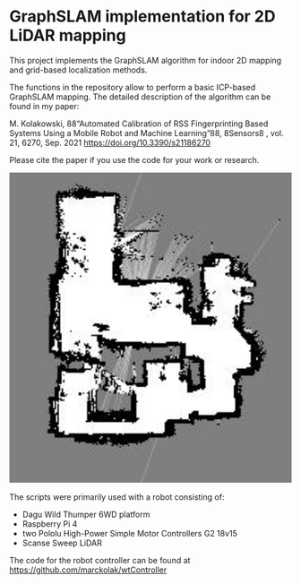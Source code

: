 # GraphSLAM implementation for 2D LiDAR mapping
This project implements the GraphSLAM algorithm for indoor 2D mapping and grid-based localization methods.

The functions in the repository allow to perform a basic ICP-based GraphSLAM mapping. 
The detailed description of the algorithm can be found in my paper:

M. Kolakowski, 88“Automated Calibration of RSS Fingerprinting Based Systems Using a Mobile Robot and Machine Learning”88, 8Sensors8 , vol. 21, 6270, Sep. 2021 https://doi.org/10.3390/s21186270

Please cite the paper if you use the code for your work or research.

<img src="images/map.jpg" alt="Exemplary map" width="600"/>


The scripts were primarily used with a robot consisting of:
* Dagu Wild Thumper 6WD platform
* Raspberry Pi 4
* two Pololu High-Power Simple Motor Controllers G2 18v15
* Scanse Sweep LiDAR

The code for the robot controller can be found at https://github.com/marckolak/wtController

